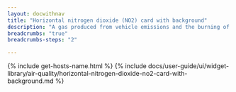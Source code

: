 ```yaml
---
layout: docwithnav
title: "Horizontal nitrogen dioxide (NO2) card with background"
description: "A gas produced from vehicle emissions and the burning of fossil fuels."
breadcrumbs: "true"
breadcrumbs-steps: "2"

---
```

{% include get-hosts-name.html %}
{% include docs/user-guide/ui/widget-library/air-quality/horizontal-nitrogen-dioxide-no2-card-with-background.md %}
